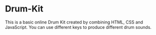# Drum-Kit
This is a basic online Drum Kit created by combining HTML, CSS and JavaScript. You can use different keys to produce different drum sounds.
